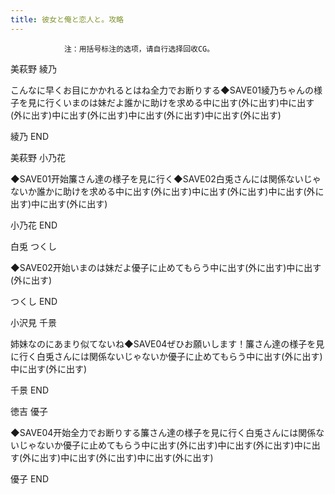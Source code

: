 ```yaml
---
title: 彼女と俺と恋人と。攻略
---
```


                注：用括号标注的选项，请自行选择回收CG。

美萩野 綾乃

こんなに早くお目にかかれるとはね全力でお断りする◆SAVE01綾乃ちゃんの様子を見に行くいまのは妹だよ誰かに助けを求める中に出す(外に出す)中に出す(外に出す)中に出す(外に出す)中に出す(外に出す)中に出す(外に出す)

綾乃 END

美萩野 小乃花

◆SAVE01开始簾さん達の様子を見に行く◆SAVE02白兎さんには関係ないじゃないか誰かに助けを求める中に出す(外に出す)中に出す(外に出す)中に出す(外に出す)中に出す(外に出す)

小乃花 END

白兎 つくし

◆SAVE02开始いまのは妹だよ優子に止めてもらう中に出す(外に出す)中に出す(外に出す)

つくし END

小沢見 千景

姉妹なのにあまり似てないね◆SAVE04ぜひお願いします！簾さん達の様子を見に行く白兎さんには関係ないじゃないか優子に止めてもらう中に出す(外に出す)中に出す(外に出す)

千景 END

徳吉 優子

◆SAVE04开始全力でお断りする簾さん達の様子を見に行く白兎さんには関係ないじゃないか優子に止めてもらう中に出す(外に出す)中に出す(外に出す)中に出す(外に出す)中に出す(外に出す)中に出す(外に出す)

優子 END
              
